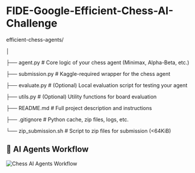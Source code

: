# FIDE-Google-Efficient-Chess-AI-Challenge

efficient-chess-agents/

│

├── agent.py                # Core logic of your chess agent (Minimax, Alpha-Beta, etc.)

├── submission.py           # Kaggle-required wrapper for the chess agent

├── evaluate.py             # (Optional) Local evaluation script for testing your agent

├── utils.py                # (Optional) Utility functions for board evaluation

├── README.md               # Full project description and instructions

├── .gitignore              # Python cache, zip files, logs, etc.

└── zip_submission.sh       # Script to zip files for submission (<64KiB)

## 🧠 AI Agents Workflow

![Chess AI Agents Workflow](images/chess_workflow.png)
